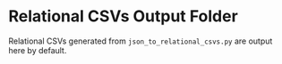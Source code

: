 # Relational CSVs Output Folder

Relational CSVs generated from `json_to_relational_csvs.py` are output here by default.